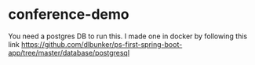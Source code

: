 # conference-demo

You need a postgres DB to run this. I made one in docker by following this link https://github.com/dlbunker/ps-first-spring-boot-app/tree/master/database/postgresql 
